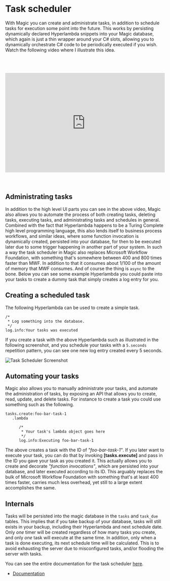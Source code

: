
# Task scheduler

With Magic you can create and administrate tasks, in addition to schedule tasks for execution some point into
the future. This works by persisting dynamically declared Hyperlambda snippets into your Magic database, which
again is just a thin wrapper around your C# slots, allowing you to dynamically orchestrate C# code to be
periodically executed if you wish. Watch the following video where I illustrate this idea.

<div style="position:relative; padding-bottom:56.25%; padding-top:30px; height:0; overflow:hidden;margin-top:4rem;margin-bottom:4rem;">
<iframe width="560" height="315" style="position:absolute; top:0; left:0; width:100%; height:100%;" src="https://www.youtube.com/embed/tX7WJgPwJxE" frameborder="0" allow="accelerometer; autoplay; encrypted-media; gyroscope; picture-in-picture" allowfullscreen></iframe>
</div>

## Administrating tasks

In addition to the high level UI parts you can see in the above video, Magic also allows you to automate
the process of both creating tasks, deleting tasks, executing tasks, and administrating tasks and schedules
in general. Combined with the fact that Hyperlambda happens to be a Turing Complete high level programming
language, this also lends itself to business process workflows, and similar ideas, where some function invocation
is dynamically created, persisted into your database, for then to be executed later due to some trigger happening
in another part of your system. In such a way the task scheduler in Magic also replaces Microsoft Workflow
Foundation, with something that's somewhere between 400 and 800 times faster than MWF. In addition to that it
consumes about 1/100 of the amount of memory that MWF consumes. And of course the thing is `async` to the bone.
Below you can see some example Hyperlambda you could paste into your tasks to create a dummy task that simply
creates a log entry for you.

## Creating a scheduled task

The following Hyperlambda can be used to create a simple task.

```
/*
 * Log something into the database.
 */
log.info:Your tasks was executed
```

If you create a task with the above Hyperlambda such as illustrated in the following screenshot, and
you schedule your tasks with a `5.seconds` repetition pattern, you can see one new log entry created every
5 seconds.

![Task Scheduler Screenshot](https://servergardens.files.wordpress.com/2021/04/task-scheduler.png)

## Automating your tasks

Magic also allows you to manually administrate your tasks, and automate the administration of tasks,
by exposing an API that allows you to create, read, update, and delete tasks. For instance to create
a task you could use something such as the following.

```
tasks.create:foo-bar-task-1
   .lambda

      /*
       * Your task's lambda object goes here
       */
      log.info:Executing foo-bar-task-1
```

The above creates a task with the ID of _"foo-bar-task-1"_. If you later want to execute your
task, you can do that by invoking **[tasks.execute]** and pass in the ID you gave your task
as you created it. This actually allows you to create and decorate _"function invocations"_, which
are persisted into your database, and later executed according to its ID. This arguably replaces
the bulk of Microsoft Workflow Foundation with something that's at least 400 times faster,
carries much less overhead, yet still to a large extent accomplishes the same.

## Internals

Tasks will be persisted into the magic database in the `tasks` and `task_due` tables. This implies that
if you take backup of your database, tasks will still exists in your backup, including their Hyperlambda
and next schedule date. Only _one_ timer will be created regardless of how many tasks you create, and
only _one_ task will execute at the same time. In addition, only when a task is done executing, its next
schedule time will be calculated. This is to avoid exhausting the server due to misconfigured tasks, and/or
flooding the server with tasks.

You can see the entire documentation for the task scheduler [here](/documentation/magic.lambda.scheduler/).

* [Documentation](/documentation/)
